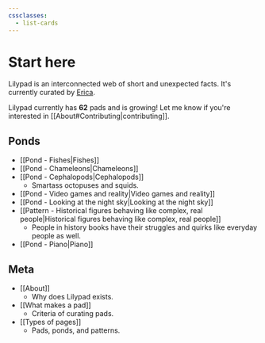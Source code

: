 ```yaml
---
cssclasses:
  - list-cards
---
```

# Start here

Lilypad is an interconnected web of short and unexpected facts. It's currently curated by [Erica](https://ericaxu.com).

Lilypad currently has **62** pads and is growing! Let me know if you're interested in [[About#Contributing|contributing]].

## Ponds

- [[Pond - Fishes|Fishes]]
- [[Pond - Chameleons|Chameleons]]
- [[Pond - Cephalopods|Cephalopods]]
	- Smartass octopuses and squids.
- [[Pond - Video games and reality|Video games and reality]]
- [[Pond - Looking at the night sky|Looking at the night sky]]
- [[Pattern - Historical figures behaving like complex, real people|Historical figures behaving like complex, real people]]
	- People in history books have their struggles and quirks like everyday people as well.
- [[Pond - Piano|Piano]]

## Meta

- [[About]]
	- Why does Lilypad exists.
- [[What makes a pad]]
	- Criteria of curating pads.
- [[Types of pages]]
	- Pads, ponds, and patterns.
